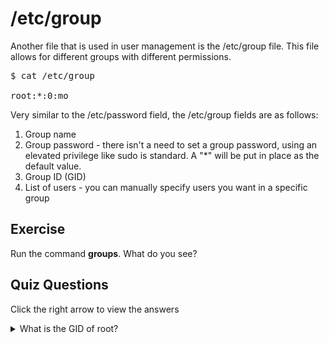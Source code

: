 # /etc/group

Another file that is used in user management is the /etc/group file. This file allows for different groups with different permissions. 

<pre>$ cat /etc/group

root:*:0:mo
</pre>

Very similar to the /etc/password field, the /etc/group fields are as follows:

<ol>
<li>Group name</li>
<li>Group password - there isn't a need to set a group password, using an elevated privilege like sudo is standard. A "*" will be put in place as the default value.</li>
<li>Group ID (GID)</li>
<li>List of users - you can manually specify users you want in a specific group</li>
</ol>

## Exercise

Run the command <b>groups</b>. What do you see?

## Quiz Questions 

Click the right arrow to view the answers

<details>
<summary>What is the GID of root?</summary>
0
</details>
